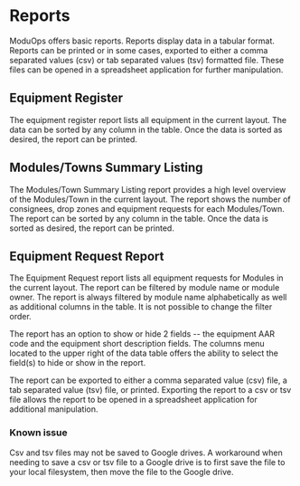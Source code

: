 # Reports

ModuOps offers basic reports. Reports display data in a tabular format. Reports can be printed or in some cases, exported to either a comma separated values (csv) or tab separated values (tsv) formatted file. These files can be opened in a spreadsheet application for further manipulation.

## Equipment Register

The equipment register report lists all equipment in the current layout. The data can be sorted by any column in the table. Once the data is sorted as desired, the report can be printed.

## Modules/Towns Summary Listing

The Modules/Town Summary Listing report provides a high level overview of the Modules/Town in the current layout. The report shows the number of consignees, drop zones and equipment requests for each Modules/Town. The report can be sorted by any column in the table. Once the data is sorted as desired, the report can be printed.

## Equipment Request Report

The Equipment Request report lists all equipment requests for Modules in the current layout. The report can be filtered by module name or module owner. The report is always filtered by module name alphabetically as well as additional columns in the table. It is not possible to change the filter order.

The report has an option to show or hide 2 fields -- the equipment AAR code and the equipment short description fields. The columns menu located to the upper right of the data table offers the ability to select the field(s) to hide or show in the report.

The report can be exported to either a comma separated value (csv) file, a tab separated value (tsv) file, or printed. Exporting the report to a csv or tsv file allows the report to be opened in a spreadsheet application for additional manipulation.

### Known issue

Csv and tsv files may not be saved to Google drives. A workaround when needing to save a csv or tsv file to a Google drive is to first save the file to your local filesystem, then move the file to the Google drive.
